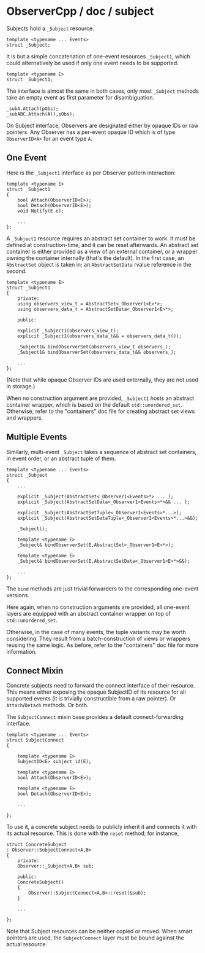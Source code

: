 # ObserverCpp / doc / subject

Subjects hold a `_Subject` resource.

    template <typename ... Events>
    struct _Subject;

It is but a simple concatenation of one-event resources `_Subject1`, which could alternatively be used if only one event needs to be supported. 

    template <typename E>
    struct _Subject1;

The interface is almost the same in both cases, only most `_Subject` methods take an empty event as first parameter for disambiguation.

    _subA.Attach(pObs);
    _subABC.Attach(A(),pObs);

On Subject interface, Observers are designated either by opaque IDs or raw pointers. Any Observer has a per-event opaque ID which is of
type `ObserverID<A>` for an event type `A`.


## One Event

Here is the `_Subject1` interface as per Observer pattern interaction:
    
    template <typename E>
    struct _Subject1
    {
        bool Attach(ObserverID<E>); 
        bool Detach(ObserverID<E>);
        void Notify(E e);
    
        ...
    };

A `_Subject1` resource requires an abstract set container to work. It must be defined at construction-time, and it can be reset afterwards. An
abstract set container is either provided as a view of an external container, or a wrapper owning the container internally (that's the default). In the first
case, an `AbstractSet` object is taken in; an `AbstractSetData` rvalue reference in the second. 

    template <typename E>
    struct _Subject1
    {
        private:
        using observers_view_t = AbstractSet<_Observer1<E>*>;
        using observers_data_t = AbstractSetData<_Observer1<E>*>;

        public:

        explicit _Subject1(observers_view_t);
        explicit _Subject1(observers_data_t&& = observers_data_t());

        _Subject1& bindObserverSet(observers_view_t observers_);
        _Subject1& bindObserverSet(observers_data_t&& observers_);

        ...
    };

(Note that while opaque Observer IDs are used externally, they are not used in storage.)

When no construction argument are provided, `_Subject1` hosts an abstract container wrapper, which is based on the default 
`std::unordered_set`. Otherwise, refer to the "containers" doc file for creating abstract set views and wrappers.


## Multiple Events

Similarly, multi-event `_Subject` takes a sequence of abstract set containers, in event order, or an abstract tuple of them.

    template <typename ... Events>
    struct _Subject
    {
        ...
        
        explicit _Subject(AbstractSet<_Observer1<Events>*> ... );
        explicit _Subject(AbstractSetData<_Observer1<Events>*>&& ... );
        
        explicit _Subject(AbstractSetTuple<_Observer1<Events>*...>);
        explicit _Subject(AbstractSetDataTuple<_Observer1<Events>*...>&&);
        
        _Subject();
       
        template <typename E>
        _Subject& bindObserverSet(E,AbstractSet<_Observer1<E>*>);
        
        template <typename E>
        _Subject& bindObserverSet(E,AbstractSetData<_Observer1<E>*>&&);

        ...
    };

The `bind` methods are just trivial forwarders to the corresponding one-event versions.

Here again, when no construction arguments are provided, all one-event layers are equipped with an abstract container wrapper 
on top of `std::unordered_set`.

Otherwise, in the case of many events, the tuple variants may be worth considering. 
They result from a batch-construction of views or wrappers reusing the same logic.
As before, refer to the "containers" doc file for more information.


## Connect Mixin

Concrete subjects need to forward the connect interface of their resource. This means either exposing the opaque SubjectID of its resource for all
supported events (it is trivially constructible from a raw pointer). Or `Attach`/`Detach` methods. Or both.

The `SubjectConnect` mixin base provides a default connect-forwarding interface.

    template <typename ... Events>
    struct SubjectConnect
    {

        template <typename E>
        SubjectID<E> subject_id(E);

        template <typename E>
        bool Attach(ObserverID<E>);

        template <typename E>
        bool Detach(ObserverID<E>);
    
        ...

    };

To use it, a concrete subject needs to publicly inherit it and connects it with its actual resource. 
This is done with the `reset` method; for instance,

    struct ConcreteSubject
    : Observer::SubjectConnect<A,B>
    {
        private:
        Observer::_Subject<A,B> sub;

        public:
        ConcreteSubject()
        {
            Observer::SubjectConnect<A,B>::reset(&sub);
        }

        ...
    
    };

Note that Subject resources can be neither copied or moved. When smart pointers are used, the `SubjectConnect` layer must be bound against the actual
resource. 


